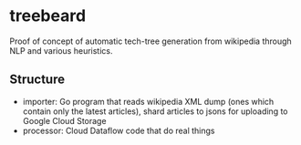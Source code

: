 # treebeard
Proof of concept of automatic tech-tree generation from wikipedia through NLP and various heuristics.

## Structure
* importer: Go program that reads wikipedia XML dump (ones which contain only the latest articles), shard articles to jsons for uploading to Google Cloud Storage
* processor: Cloud Dataflow code that do real things
